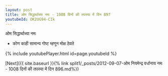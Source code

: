 ```yaml
---
layout: post
title: ओम सिद्धार्थाच्या नमः - 1008 दिनों की तपस्या में दिन 897
youtubeId: OK2UG94-CIk
---
```

 
 
 ओम सिद्धार्थाच्या नमः  
 
 -  कोण काही सामान्य गोष्ट म्हणून मोक्ष ठेवते 
 
  
 
  
 
 
 
 
 
 


{% include youtubePlayer.html id=page.youtubeId %}
 
[Next]({{ site.baseurl }}{% link  split1/_posts/2012-09-07-ओम नियमेन्द्र वर्धानाय नमः - 1008 दिनों की तपस्या में दिन 896.md%})
 
